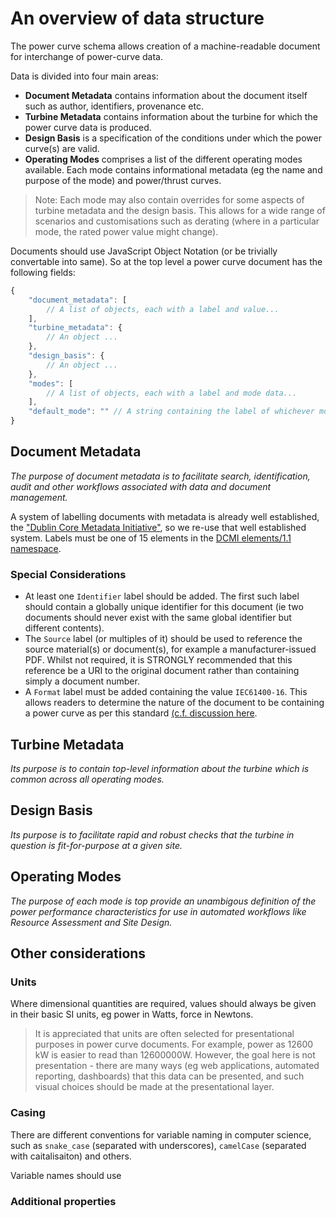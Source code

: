 # An overview of data structure

The power curve schema allows creation of a machine-readable document for interchange of power-curve data.

Data is divided into four main areas:

- **Document Metadata** contains information about the document itself such as author, identifiers, provenance etc.
- **Turbine Metadata** contains information about the turbine for which the power curve data is produced.
- **Design Basis** is a specification of the conditions under which the power curve(s) are valid.
- **Operating Modes** comprises a list of the different operating modes available. Each mode contains informational metadata (eg the name and purpose of the mode) and power/thrust curves.

> Note: Each mode may also contain overrides for some aspects of turbine metadata and the design basis. This allows for a wide range of scenarios and customisations such as derating (where in a particular mode, the rated power value might change).

Documents should use JavaScript Object Notation (or be trivially convertable into same). So at the top level a power curve document has the following fields:

```js
{
    "document_metadata": [
        // A list of objects, each with a label and value...
    ],
    "turbine_metadata": {
        // An object ...
    },
    "design_basis": {
        // An object ...
    },
    "modes": [
        // A list of objects, each with a label and mode data...
    ],
    "default_mode": "" // A string containing the label of whichever mode is the default
}
```

## Document Metadata

_The purpose of document metadata is to facilitate search, identification, audit and other workflows associated with data and document management._

A system of labelling documents with metadata is already well established, the ["Dublin Core Metadata Initiative"](https://www.dublincore.org/), so we re-use that well established system. Labels must be one of 15 elements in the [DCMI elements/1.1 namespace](https://www.dublincore.org/specifications/dublin-core/dcmi-terms/#section-3).

### Special Considerations

- At least one `Identifier` label should be added. The first such label should contain a globally unique identifier for this document (ie two documents should never exist with the same global identifier but different contents).
- The `Source` label (or multiples of it) should be used to reference the source material(s) or document(s), for example a manufacturer-issued PDF. Whilst not required, it is STRONGLY recommended that this reference be a URI to the original document rather than containing simply a document number.
- A `Format` label must be added containing the value `IEC61400-16`. This allows readers to determine the nature of the document to be containing a power curve as per this standard [(c.f. discussion here](https://github.com/octue/power-curve-schema/issues/18).

## Turbine Metadata

_Its purpose is to contain top-level information about the turbine which is common across all operating modes._

## Design Basis

_Its purpose is to facilitate rapid and robust checks that the turbine in question is fit-for-purpose at a given site._

## Operating Modes

_The purpose of each mode is top provide an unambigous definition of the power performance characteristics for use in automated workflows like Resource Assessment and Site Design._

## Other considerations

### Units

Where dimensional quantities are required, values should always be given in their basic SI units, eg power in Watts, force in Newtons.

> It is appreciated that units are often selected for presentational purposes in power curve documents. For example, power as 12600 kW is easier to read than 12600000W. However, the goal here is not presentation - there are many ways (eg web applications, automated reporting, dashboards) that this data can be presented, and such visual choices should be made at the presentational layer.

### Casing

There are different conventions for variable naming in computer science, such as `snake_case` (separated with underscores), `camelCase` (separated with caitalisaiton) and others.

Variable names should use

### Additional properties

```

```
